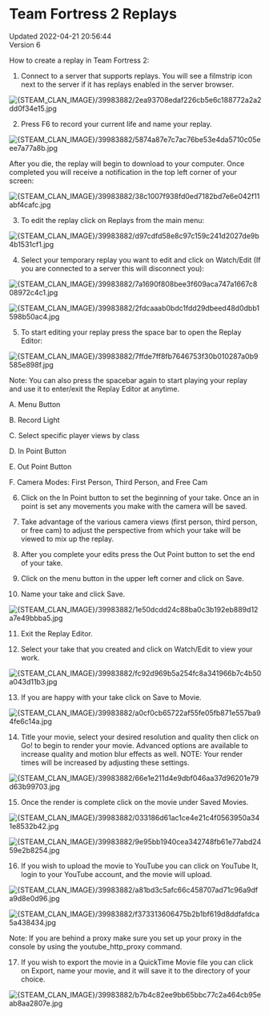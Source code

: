 # Team Fortress 2 Replays
Updated 2022-04-21 20:56:44  
Version 6  

How to create a replay in Team Fortress 2:  
  
1. Connect to a server that supports replays. You will see a filmstrip icon next to the server if it has replays enabled in the server browser.  
  
![{STEAM_CLAN_IMAGE}/39983882/2ea93708edaf226cb5e6c188772a2a2dd0f34e15.jpg]({STEAM_CLAN_IMAGE}/39983882/2ea93708edaf226cb5e6c188772a2a2dd0f34e15.jpg)  
  
2. Press F6 to record your current life and name your replay.  
  
![{STEAM_CLAN_IMAGE}/39983882/5874a87e7c7ac76be53e4da5710c05eee7a77a8b.jpg]({STEAM_CLAN_IMAGE}/39983882/5874a87e7c7ac76be53e4da5710c05eee7a77a8b.jpg)  
  
After you die, the replay will begin to download to your computer. Once completed you will receive a notification in the top left corner of your screen:  
  
![{STEAM_CLAN_IMAGE}/39983882/38c1007f938fd0ed7182bd7e6e042f11abf4cafc.jpg]({STEAM_CLAN_IMAGE}/39983882/38c1007f938fd0ed7182bd7e6e042f11abf4cafc.jpg)  
  
3. To edit the replay click on Replays from the main menu:  
  
![{STEAM_CLAN_IMAGE}/39983882/d97cdfd58e8c97c159c241d2027de9b4b1531cf1.jpg]({STEAM_CLAN_IMAGE}/39983882/d97cdfd58e8c97c159c241d2027de9b4b1531cf1.jpg)  
  
4. Select your temporary replay you want to edit and click on Watch/Edit (If you are connected to a server this will disconnect you):  
  
![{STEAM_CLAN_IMAGE}/39983882/7a1690f808bee3f609aca747a1667c808972c4c1.jpg]({STEAM_CLAN_IMAGE}/39983882/7a1690f808bee3f609aca747a1667c808972c4c1.jpg)  
  
![{STEAM_CLAN_IMAGE}/39983882/2fdcaaab0bdc1fdd29dbeed48d0dbb1598b50ac4.jpg]({STEAM_CLAN_IMAGE}/39983882/2fdcaaab0bdc1fdd29dbeed48d0dbb1598b50ac4.jpg)  
  
5. To start editing your replay press the space bar to open the Replay Editor:  
  
![{STEAM_CLAN_IMAGE}/39983882/7ffde7ff8fb7646753f30b010287a0b9585e898f.jpg]({STEAM_CLAN_IMAGE}/39983882/7ffde7ff8fb7646753f30b010287a0b9585e898f.jpg)  
  
Note: You can also press the spacebar again to start playing your replay and use it to enter/exit the Replay Editor at anytime.  
  
A. Menu Button  
  
B. Record Light  
  
C. Select specific player views by class  
  
D. In Point Button  
  
E. Out Point Button  
  
F. Camera Modes: First Person, Third Person, and Free Cam  
  
6. Click on the In Point button to set the beginning of your take. Once an in point is set any movements you make with the camera will be saved.  
  
7. Take advantage of the various camera views (first person, third person, or free cam) to adjust the perspective from which your take will be viewed to mix up the replay.  
  
8. After you complete your edits press the Out Point button to set the end of your take.  
  
9. Click on the menu button in the upper left corner and click on Save.  
  
10. Name your take and click Save.  
  
![{STEAM_CLAN_IMAGE}/39983882/1e50dcdd24c88ba0c3b192eb889d12a7e49bbba5.jpg]({STEAM_CLAN_IMAGE}/39983882/1e50dcdd24c88ba0c3b192eb889d12a7e49bbba5.jpg)  
  
11. Exit the Replay Editor.  
  
12. Select your take that you created and click on Watch/Edit to view your work.  
  
![{STEAM_CLAN_IMAGE}/39983882/fc92d969b5a254fc8a341966b7c4b50a043d11b3.jpg]({STEAM_CLAN_IMAGE}/39983882/fc92d969b5a254fc8a341966b7c4b50a043d11b3.jpg)  
  
13. If you are happy with your take click on Save to Movie.  
  
![{STEAM_CLAN_IMAGE}/39983882/a0cf0cb65722af55fe05fb871e557ba94fe6c14a.jpg]({STEAM_CLAN_IMAGE}/39983882/a0cf0cb65722af55fe05fb871e557ba94fe6c14a.jpg)  
  
14. Title your movie, select your desired resolution and quality then click on Go! to begin to render your movie. Advanced options are available to increase quality and motion blur effects as well. NOTE: Your render times will be increased by adjusting these settings.  
  
![{STEAM_CLAN_IMAGE}/39983882/66e1e211d4e9dbf046aa37d96201e79d63b99703.jpg]({STEAM_CLAN_IMAGE}/39983882/66e1e211d4e9dbf046aa37d96201e79d63b99703.jpg)  
  
15. Once the render is complete click on the movie under Saved Movies.  
  
![{STEAM_CLAN_IMAGE}/39983882/033186d61ac1ce4e21c4f0563950a341e8532b42.jpg]({STEAM_CLAN_IMAGE}/39983882/033186d61ac1ce4e21c4f0563950a341e8532b42.jpg)  
  
![{STEAM_CLAN_IMAGE}/39983882/9e95bb1940cea342748fb61e77abd2459e2b8254.jpg]({STEAM_CLAN_IMAGE}/39983882/9e95bb1940cea342748fb61e77abd2459e2b8254.jpg)  
  
16. If you wish to upload the movie to YouTube you can click on YouTube It, login to your YouTube account, and the movie will upload.  
  
![{STEAM_CLAN_IMAGE}/39983882/a81bd3c5afc66c458707ad71c96a9dfa9d8e0d96.jpg]({STEAM_CLAN_IMAGE}/39983882/a81bd3c5afc66c458707ad71c96a9dfa9d8e0d96.jpg)  
  
![{STEAM_CLAN_IMAGE}/39983882/f373313606475b2b1bf619d8ddfafdca5a438434.jpg]({STEAM_CLAN_IMAGE}/39983882/f373313606475b2b1bf619d8ddfafdca5a438434.jpg)  
  
Note: If you are behind a proxy make sure you set up your proxy in the console by using the youtube_http_proxy command.  
  
17. If you wish to export the movie in a QuickTime Movie file you can click on Export, name your movie, and it will save it to the directory of your choice.  
  
![{STEAM_CLAN_IMAGE}/39983882/b7b4c82ee9bb65bbc77c2a464cb95eab8aa2807e.jpg]({STEAM_CLAN_IMAGE}/39983882/b7b4c82ee9bb65bbc77c2a464cb95eab8aa2807e.jpg)